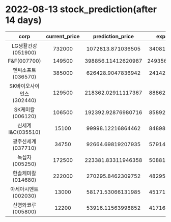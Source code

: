 # 2022-08-13 stock_prediction(after 14 days)

|   corp   |   current_price   |   prediction_price   |   expected_profit   |
|:--------:|:-----------------:|:--------------------:|:-------------------:|
|LG생활건강(051900)|732000|1072813.871036505|340813.8710365051|
|F&F(007700)|149500|398856.11412620987|249356.11412620987|
|엔씨소프트(036570)|385000|626428.9047836942|241428.9047836942|
|SK바이오사이언스(302440)|129500|218362.02911117367|88862.02911117367|
|SK케미칼(006120)|106500|192392.92876980716|85892.92876980716|
|신세계 I&C(035510)|15100|99998.12216864462|84898.12216864462|
|광주신세계(037710)|34750|92664.69819207935|57914.69819207935|
|녹십자(005250)|172500|223381.83311946358|50881.83311946358|
|한솔케미칼(014680)|222000|270295.8462309752|48295.84623097518|
|아세아시멘트(002030)|13000|58171.53066131985|45171.53066131985|
|신영와코루(005800)|12200|53916.11563998852|41716.11563998852|
